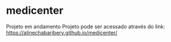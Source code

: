 # medicenter
Projeto em andamento 
Projeto pode ser acessado através do link: https://alinechabaribery.github.io/medicenter/
